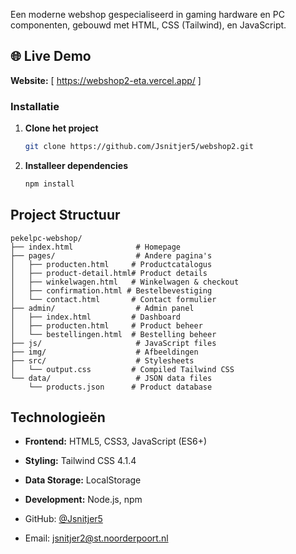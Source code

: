 Een moderne webshop gespecialiseerd in gaming hardware en PC componenten, gebouwd met HTML, CSS (Tailwind), en JavaScript.

## 🌐 Live Demo

**Website:** [ https://webshop2-eta.vercel.app/ ]

### Installatie

1. **Clone het project**
   ```bash
   git clone https://github.com/Jsnitjer5/webshop2.git
   ```

2. **Installeer dependencies**
   ```bash
   npm install
   ```

## Project Structuur

```
pekelpc-webshop/
├── index.html              # Homepage
├── pages/                  # Andere pagina's
│   ├── producten.html     # Productcatalogus
│   ├── product-detail.html# Product details
│   ├── winkelwagen.html   # Winkelwagen & checkout
│   ├── confirmation.html # Bestelbevestiging
│   └── contact.html       # Contact formulier
├── admin/                  # Admin panel
│   ├── index.html         # Dashboard
│   ├── producten.html     # Product beheer
│   └── bestellingen.html  # Bestelling beheer
├── js/                     # JavaScript files
├── img/                    # Afbeeldingen
├── src/                    # Stylesheets
│   └── output.css         # Compiled Tailwind CSS
└── data/                   # JSON data files
    └── products.json      # Product database
```

## Technologieën

- **Frontend:** HTML5, CSS3, JavaScript (ES6+)
- **Styling:** Tailwind CSS 4.1.4
- **Data Storage:** LocalStorage
- **Development:** Node.js, npm

- GitHub: [@Jsnitjer5](https://github.com/Jsnitjer5)
- Email: jsnitjer2@st.noorderpoort.nl
